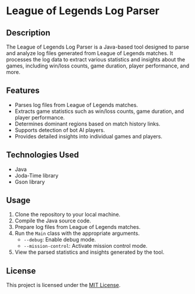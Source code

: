 # League of Legends Log Parser

## Description
The League of Legends Log Parser is a Java-based tool designed to parse and analyze log files generated from League of Legends matches. It processes the log data to extract various statistics and insights about the games, including win/loss counts, game duration, player performance, and more.

## Features
- Parses log files from League of Legends matches.
- Extracts game statistics such as win/loss counts, game duration, and player performance.
- Determines dominant regions based on match history links.
- Supports detection of bot AI players.
- Provides detailed insights into individual games and players.

## Technologies Used
- Java
- Joda-Time library
- Gson library

## Usage
1. Clone the repository to your local machine.
2. Compile the Java source code.
3. Prepare log files from League of Legends matches.
4. Run the `Main` class with the appropriate arguments.
   - `--debug`: Enable debug mode.
   - `--mission-control`: Activate mission control mode.
5. View the parsed statistics and insights generated by the tool.

## License
This project is licensed under the [MIT License](LICENSE).
